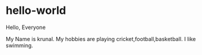 # hello-world
Hello, Everyone 

My Name is krunal. My hobbies are playing cricket,football,basketball. I like swimming.

